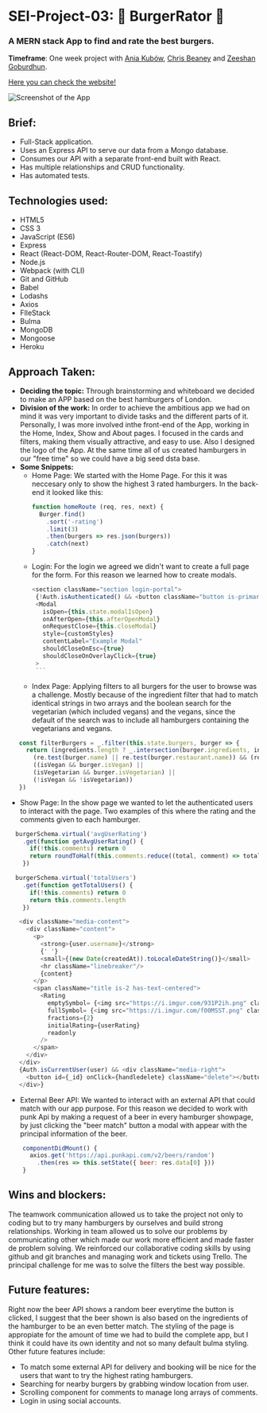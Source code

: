 # **SEI-Project-03: 🍔 BurgerRator** 🦖

### A MERN stack App to find and rate the best burgers.

**Timeframe**: One week project with [Ania Kubów](http://https://github.com/kubowania), [Chris Beaney](http://https://github.com/ChrisBeaney) and [Zeeshan Goburdhun](https://github.com/goburdhunz).

[Here you can check the website!](https://burgerrator.herokuapp.com)

![Screenshot of the App](https://imgur.com/Yhdv2hk.jpg)


## Brief:
- Full-Stack application.
- Uses an Express API to serve our data from a Mongo database.
- Consumes our API with a separate front-end  built with React.
- Has multiple relationships and CRUD functionality.
- Has automated tests.

## Technologies used:
- HTML5
- CSS 3
- JavaScript (ES6)
- Express
- React (React-DOM, React-Router-DOM, React-Toastify)
- Node.js
- Webpack (with CLI)
- Git and GitHub
- Babel
- Lodashs
- Axios
- FIleStack
- Bulma
- MongoDB
- Mongoose
- Heroku

## Approach Taken:
- **Deciding the topic:** Through brainstorming and whiteboard we decided to make an APP based on the best hamburgers  of London.
- **Division of the work:** In order to achieve the ambitious app we had on mind it was very important to divide tasks and the different parts of it. Personally, I was more involved inthe front-end of the App, working in the Home, Index, Show and About pages. I focused in the cards and filters, making them visually attractive, and easy to use. Also I designed the logo of the App. At the same time all of us created hamburgers in our "free time" so we could have a big seed dsta base.
- **Some Snippets:** 
  - Home Page: We started with the Home Page. For this it was neccesary only to show the highest 3 rated hamburgers. In the back-end it looked like this:
    ```javascript
    function homeRoute (req, res, next) {
      Burger.find()
        .sort('-rating')
        .limit(3)
        .then(burgers => res.json(burgers))
        .catch(next)
    }
    ```   
  - Login: For the login we agreed we didn't want to create a full page for the form. For this reason we learned how to create modals.
       ```javascript
       <section className="section login-portal">
        {!Auth.isAuthenticated() && <button className="button is-primary is-danger loginbutton" onClick={this.openModal}>Login</button>}
        <Modal
          isOpen={this.state.modalIsOpen}
          onAfterOpen={this.afterOpenModal}
          onRequestClose={this.closeModal}
          style={customStyles}
          contentLabel="Example Modal"
          shouldCloseOnEsc={true}
          shouldCloseOnOverlayClick={true}
        >
        ```   
  - Index Page: Applying filters to all burgers for the user to browse was a challenge. Mostly because of the ingredient filter that had to match identical strings in two arrays and the boolean search for the vegetarian (which included vegans) and the vegans, since the default of the search was to include all hamburgers containing the vegetarians and vegans.
 ```javascript
    const filterBurgers = _.filter(this.state.burgers, burger => {
      return (ingredients.length ? _.intersection(burger.ingredients, ingredients).length >= ingredients.length : true) &&
        (re.test(burger.name) || re.test(burger.restaurant.name)) && (reIng.test(burger.ingredients))  &&
        ((isVegan && burger.isVegan) ||
        (isVegetarian && burger.isVegetarian) ||
        (!isVegan && !isVegetarian))
    })
  ```     
  - Show Page: In the show page we wanted to let the authenticated users to interact with the page. Two examples of this where the rating and the comments given to each hamburger.
  ```javascript
    burgerSchema.virtual('avgUserRating')
      .get(function getAvgUserRating() {
        if(!this.comments) return 0
        return roundToHalf(this.comments.reduce((total, comment) => total + comment.userRating, 0) / this.comments.length)
      })

    burgerSchema.virtual('totalUsers')
      .get(function getTotalUsers() {
        if(!this.comments) return 0
        return this.comments.length
      })
   ```     
   ```javascript
      <div className="media-content">
        <div className="content">
          <p>
            <strong>{user.username}</strong>
            {' '}
            <small>{(new Date(createdAt)).toLocaleDateString()}</small>
            <hr className="linebreaker"/>
            {content}
          </p>
          <span className="title is-2 has-text-centered">
            <Rating
              emptySymbol= {<img src="https://i.imgur.com/931P2ih.png" className="image is-24x24"/>}
              fullSymbol= {<img src="https://i.imgur.com/f00MSST.png" className="image is-24x24"/>}
              fractions={2}
              initialRating={userRating}
              readonly
            />
          </span>
        </div>
      </div>
      {Auth.isCurrentUser(user) && <div className="media-right">
        <button id={_id} onClick={handledelete} className="delete"></button>
      </div>}
   ```    
  - External Beer API: We wanted to interact with an external API that could match with our app purpose. For this reason we decided to work with punk Api by making a request of a beer in every hamburger showpage, by just clicking the "beer match" button a modal with appear with the principal information of the beer.
  ```javascript
      componentDidMount() {
        axios.get('https://api.punkapi.com/v2/beers/random')
          .then(res => this.setState({ beer: res.data[0] }))
      }
  ```  
  
## Wins and blockers:
The teamwork communication allowed us to take the project not only to coding but to try many hamburgers by ourselves and build strong relationships. Working in team allowed us to solve our problems by communicating other which made our work more efficient and made faster de problem solving. We reinforced our collaborative coding skills by using github and git branches
and managing work and tickets using Trello. The principal challenge for me was to solve the filters the best way possible.

## Future features:
Right now the beer API shows a random beer everytime the button is clicked, I suggest that the beer shown is also based on the ingredients of the hamburger to be an even better match. The styling of the page is appropiate for the amount of time we had to build the complete app, but I think it could have its own identity and not so many default bulma styling. Other future features include:
  - To match some external API for delivery and booking will be nice for the users that want to try the highest rating hamburgers.
  - Searching for nearby burgers by grabbing window location from user.
  - Scrolling component for comments to manage long arrays of comments.
  - Login in using social accounts.

